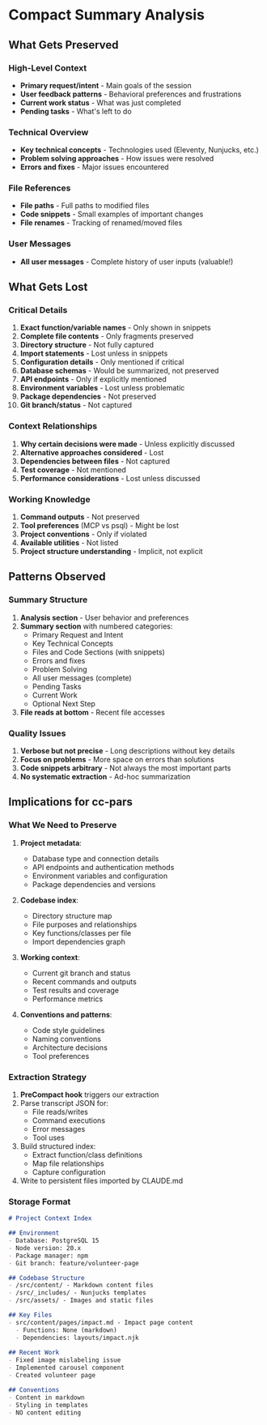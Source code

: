 # Compact Summary Analysis

## What Gets Preserved

### High-Level Context
- **Primary request/intent** - Main goals of the session
- **User feedback patterns** - Behavioral preferences and frustrations
- **Current work status** - What was just completed
- **Pending tasks** - What's left to do

### Technical Overview
- **Key technical concepts** - Technologies used (Eleventy, Nunjucks, etc.)
- **Problem solving approaches** - How issues were resolved
- **Errors and fixes** - Major issues encountered

### File References
- **File paths** - Full paths to modified files
- **Code snippets** - Small examples of important changes
- **File renames** - Tracking of renamed/moved files

### User Messages
- **All user messages** - Complete history of user inputs (valuable!)

## What Gets Lost

### Critical Details
1. **Exact function/variable names** - Only shown in snippets
2. **Complete file contents** - Only fragments preserved
3. **Directory structure** - Not fully captured
4. **Import statements** - Lost unless in snippets
5. **Configuration details** - Only mentioned if critical
6. **Database schemas** - Would be summarized, not preserved
7. **API endpoints** - Only if explicitly mentioned
8. **Environment variables** - Lost unless problematic
9. **Package dependencies** - Not preserved
10. **Git branch/status** - Not captured

### Context Relationships
1. **Why certain decisions were made** - Unless explicitly discussed
2. **Alternative approaches considered** - Lost
3. **Dependencies between files** - Not captured
4. **Test coverage** - Not mentioned
5. **Performance considerations** - Lost unless discussed

### Working Knowledge
1. **Command outputs** - Not preserved
2. **Tool preferences** (MCP vs psql) - Might be lost
3. **Project conventions** - Only if violated
4. **Available utilities** - Not listed
5. **Project structure understanding** - Implicit, not explicit

## Patterns Observed

### Summary Structure
1. **Analysis section** - User behavior and preferences
2. **Summary section** with numbered categories:
   - Primary Request and Intent
   - Key Technical Concepts
   - Files and Code Sections (with snippets)
   - Errors and fixes
   - Problem Solving
   - All user messages (complete)
   - Pending Tasks
   - Current Work
   - Optional Next Step
3. **File reads at bottom** - Recent file accesses

### Quality Issues
1. **Verbose but not precise** - Long descriptions without key details
2. **Focus on problems** - More space on errors than solutions
3. **Code snippets arbitrary** - Not always the most important parts
4. **No systematic extraction** - Ad-hoc summarization

## Implications for cc-pars

### What We Need to Preserve
1. **Project metadata**:
   - Database type and connection details
   - API endpoints and authentication methods
   - Environment variables and configuration
   - Package dependencies and versions

2. **Codebase index**:
   - Directory structure map
   - File purposes and relationships
   - Key functions/classes per file
   - Import dependencies graph

3. **Working context**:
   - Current git branch and status
   - Recent commands and outputs
   - Test results and coverage
   - Performance metrics

4. **Conventions and patterns**:
   - Code style guidelines
   - Naming conventions
   - Architecture decisions
   - Tool preferences

### Extraction Strategy
1. **PreCompact hook** triggers our extraction
2. Parse transcript JSON for:
   - File reads/writes
   - Command executions
   - Error messages
   - Tool uses
3. Build structured index:
   - Extract function/class definitions
   - Map file relationships
   - Capture configuration
4. Write to persistent files imported by CLAUDE.md

### Storage Format
```markdown
# Project Context Index

## Environment
- Database: PostgreSQL 15
- Node version: 20.x
- Package manager: npm
- Git branch: feature/volunteer-page

## Codebase Structure
- /src/content/ - Markdown content files
- /src/_includes/ - Nunjucks templates
- /src/assets/ - Images and static files

## Key Files
- src/content/pages/impact.md - Impact page content
  - Functions: None (markdown)
  - Dependencies: layouts/impact.njk
  
## Recent Work
- Fixed image mislabeling issue
- Implemented carousel component
- Created volunteer page

## Conventions
- Content in markdown
- Styling in templates
- NO content editing
```